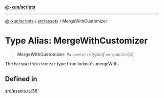 [**@-xun/scripts**](../../../README.md)

***

[@-xun/scripts](../../../README.md) / [src/assets](../README.md) / MergeWithCustomizer

# Type Alias: MergeWithCustomizer

> **MergeWithCustomizer**: `Parameters`\<*typeof* `mergeWith`\>\[`2`\]

The `MergeWithCustomizer` type from lodash's mergeWith.

## Defined in

[src/assets.ts:36](https://github.com/Xunnamius/xscripts/blob/2521de366121a50ffeca631b4ec62db9c60657e5/src/assets.ts#L36)
